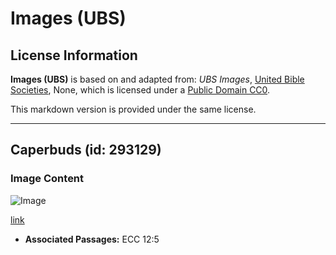 # Images (UBS)

## License Information

**Images (UBS)** is based on and adapted from: _UBS Images_, [United Bible Societies](https://unitedbiblesocieties.org/), None, which is licensed under a [Public Domain CC0](https://creativecommons.org/public-domain/cc0/).

This markdown version is provided under the same license.



--------------------------------

## Caperbuds (id: 293129)

### Image Content

![Image](https://cdn.aquifer.bible/aquifer-content/resources/Media/WEB-0106_caperbuds.jpg)

[link](https://cdn.aquifer.bible/aquifer-content/resources/Media/WEB-0106_caperbuds.jpg)

* **Associated Passages:** ECC 12:5

